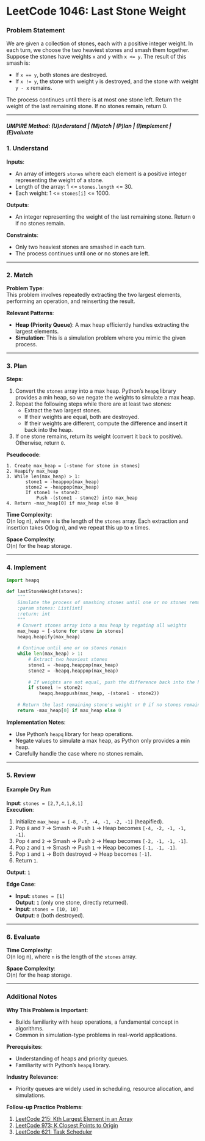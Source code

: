 
# LeetCode 1046: Last Stone Weight

### Problem Statement

We are given a collection of stones, each with a positive integer weight. In each turn, we choose the two heaviest stones and smash them together. Suppose the stones have weights `x` and `y` with `x <= y`. The result of this smash is:

- If `x == y`, both stones are destroyed.
- If `x != y`, the stone with weight `y` is destroyed, and the stone with weight `y - x` remains.

The process continues until there is at most one stone left. Return the weight of the last remaining stone. If no stones remain, return 0.

---

##### UMPIRE Method: (U)nderstand | (M)atch | (P)lan | (I)mplement | (E)valuate

### 1. Understand

**Inputs**:  
- An array of integers `stones` where each element is a positive integer representing the weight of a stone.  
- Length of the array: 1 <= `stones.length` <= 30.  
- Each weight: 1 <= `stones[i]` <= 1000.  

**Outputs**:  
- An integer representing the weight of the last remaining stone. Return `0` if no stones remain.

**Constraints**:  
- Only two heaviest stones are smashed in each turn.  
- The process continues until one or no stones are left.  

---

### 2. Match

**Problem Type**:  
This problem involves repeatedly extracting the two largest elements, performing an operation, and reinserting the result.  

**Relevant Patterns**:  
- **Heap (Priority Queue)**: A max heap efficiently handles extracting the largest elements.  
- **Simulation**: This is a simulation problem where you mimic the given process.  

---

### 3. Plan

**Steps**:  
1. Convert the `stones` array into a max heap. Python’s `heapq` library provides a min heap, so we negate the weights to simulate a max heap.  
2. Repeat the following steps while there are at least two stones:  
   - Extract the two largest stones.  
   - If their weights are equal, both are destroyed.  
   - If their weights are different, compute the difference and insert it back into the heap.  
3. If one stone remains, return its weight (convert it back to positive). Otherwise, return `0`.  

**Pseudocode**:
```
1. Create max_heap = [-stone for stone in stones]
2. Heapify max_heap
3. While len(max_heap) > 1:
       stone1 = -heappop(max_heap)
       stone2 = -heappop(max_heap)
       If stone1 != stone2:
           Push -(stone1 - stone2) into max_heap
4. Return -max_heap[0] if max_heap else 0
```

**Time Complexity**:  
O(n log n), where `n` is the length of the `stones` array. Each extraction and insertion takes O(log n), and we repeat this up to `n` times.  

**Space Complexity**:  
O(n) for the heap storage.

---

### 4. Implement

```python
import heapq

def lastStoneWeight(stones):
    """
    Simulate the process of smashing stones until one or no stones remain.
    :param stones: List[int]
    :return: int
    """
    # Convert stones array into a max heap by negating all weights
    max_heap = [-stone for stone in stones]
    heapq.heapify(max_heap)
    
    # Continue until one or no stones remain
    while len(max_heap) > 1:
        # Extract two heaviest stones
        stone1 = -heapq.heappop(max_heap)
        stone2 = -heapq.heappop(max_heap)
        
        # If weights are not equal, push the difference back into the heap
        if stone1 != stone2:
            heapq.heappush(max_heap, -(stone1 - stone2))
    
    # Return the last remaining stone's weight or 0 if no stones remain
    return -max_heap[0] if max_heap else 0
```

**Implementation Notes**:  
- Use Python’s `heapq` library for heap operations.  
- Negate values to simulate a max heap, as Python only provides a min heap.  
- Carefully handle the case where no stones remain.

---

### 5. Review

#### Example Dry Run

**Input**: `stones = [2,7,4,1,8,1]`  
**Execution**:
1. Initialize `max_heap = [-8, -7, -4, -1, -2, -1]` (heapified).
2. Pop `8` and `7` → Smash → Push `1` → Heap becomes `[-4, -2, -1, -1, -1]`.
3. Pop `4` and `2` → Smash → Push `2` → Heap becomes `[-2, -1, -1, -1]`.
4. Pop `2` and `1` → Smash → Push `1` → Heap becomes `[-1, -1, -1]`.
5. Pop `1` and `1` → Both destroyed → Heap becomes `[-1]`.
6. Return `1`.

**Output**: `1`

**Edge Case**:
- **Input**: `stones = [1]`  
  **Output**: `1` (only one stone, directly returned).  
- **Input**: `stones = [10, 10]`  
  **Output**: `0` (both destroyed).

---

### 6. Evaluate

**Time Complexity**:  
O(n log n), where `n` is the length of the `stones` array.  

**Space Complexity**:  
O(n) for the heap storage.  

---

### Additional Notes

**Why This Problem is Important**:  
- Builds familiarity with heap operations, a fundamental concept in algorithms.  
- Common in simulation-type problems in real-world applications.  

**Prerequisites**:  
- Understanding of heaps and priority queues.  
- Familiarity with Python’s `heapq` library.  

**Industry Relevance**:  
- Priority queues are widely used in scheduling, resource allocation, and simulations.  

**Follow-up Practice Problems**:  
1. [LeetCode 215: Kth Largest Element in an Array](https://leetcode.com/problems/kth-largest-element-in-an-array/)  
2. [LeetCode 973: K Closest Points to Origin](https://leetcode.com/problems/k-closest-points-to-origin/)  
3. [LeetCode 621: Task Scheduler](https://leetcode.com/problems/task-scheduler/)  
